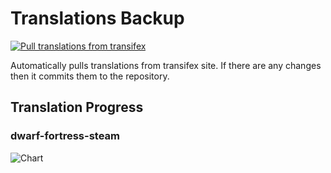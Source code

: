 # Translations Backup

[![Pull translations from transifex](https://github.com/dfint/translations-backup/actions/workflows/pull-translations.yml/badge.svg)](https://github.com/dfint/translations-backup/actions/workflows/pull-translations.yml)

Automatically pulls translations from transifex site. If there are any changes then it commits them to the repository.

## Translation Progress

### dwarf-fortress-steam

![Chart](https://quickchart.io/chart/render/sf-90a40faa-0e3a-40dc-8eab-052757719ac9)
<!--
### dwarf-fortress

![Chart](https://quickchart.io/chart/render/sf-e2b76a44-2c64-4117-80e1-f1f930657a10)
-->